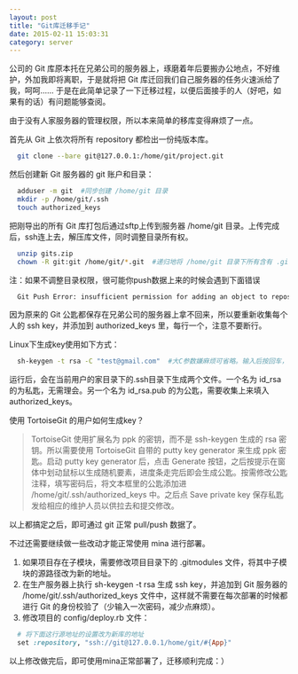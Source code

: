 ```yaml
---
layout: post
title: "Git库迁移手记"
date: 2015-02-11 15:03:31
category: server
---
```


公司的 Git 库原本托在兄弟公司的服务器上，琢磨着年后要搬办公地点，不好维护，外加我即将离职，于是就将把 Git 库迁回我们自己服务器的任务火速派给了我，呵呵……
于是在此简单记录了一下迁移过程，以便后面接手的人（好吧，如果有的话）有问题能够查阅。

由于没有人家服务器的管理权限，所以本来简单的移库变得麻烦了一点。

首先从 Git 上依次将所有 repository 都检出一份纯版本库。

```bash
  git clone --bare git@127.0.0.1:/home/git/project.git
```

然后创建新 Git 服务器的 git 账户和目录：

```bash
  adduser -m git  #同步创建 /home/git 目录
  mkdir -p /home/git/.ssh
  touch authorized_keys
```

把刚导出的所有 Git 库打包后通过sftp上传到服务器 /home/git 目录。上传完成后，ssh连上去，解压库文件，同时调整目录所有权。

```bash
  unzip gits.zip
  chown -R git:git /home/git/*.git  #递归地将 /home/git 目录下所有含有 .git 名字的目录划归用户 git 所有
```

注：如果不调整目录权限，很可能你push数据上来的时候会遇到下面错误

```bash
  Git Push Error: insufficient permission for adding an object to repository database
```

因为原来的 Git 公匙都保存在兄弟公司的服务器上拿不回来，所以要重新收集每个人的 ssh key，并添加到 authorized_keys 里，每行一个，注意不要断行。

Linux下生成key使用如下方式：

```bash
  sh-keygen -t rsa -C "test@gmail.com"  #大C参数嫌麻烦可省略。输入后按回车，再输入两次密码即可
```

运行后，会在当前用户的家目录下的.ssh目录下生成两个文件。一个名为 id\_rsa 的为私匙，无需理会。另一个名为 id\_rsa.pub 的为公匙，需要收集上来填入 authorized_keys。

使用 TortoiseGit 的用户如何生成key？

>TortoiseGit 使用扩展名为 ppk 的密钥，而不是 ssh-keygen 生成的 rsa 密钥。所以需要使用 TortoiseGit 自带的 putty key generator 来生成 ppk 密匙。启动 putty key generator 后，点击 Generate 按钮，之后按提示在窗体中划动鼠标以生成随机要素，进度条走完后即会生成公匙。按需修改公匙注释，填写密码后，将文本框里的公匙添加进 /home/git/.ssh/authorized_keys 中。之后点 Save private key 保存私匙发给相应的维护人员以供拉去和提交修改。

以上都搞定之后，即可通过 git 正常 pull/push 数据了。

不过还需要继续做一些改动才能正常使用 mina 进行部署。

1. 如果项目存在子模块，需要修改项目目录下的 .gitmodules 文件，将其中子模块的源路径改为新的地址。
2. 在生产服务器上执行 sh-keygen -t rsa 生成 ssh key，并追加到 Git 服务器的 /home/git/.ssh/authorized_keys 文件中，这样就不需要在每次部署的时候都进行 Git 的身份校验了（少输入一次密码，减少点麻烦）。
3. 修改项目的 config/deploy.rb 文件：

```ruby
  # 将下面这行源地址的设置改为新库的地址
  set :repository, "ssh://git@127.0.0.1/home/git/#{App}"
```

以上修改做完后，即可使用mina正常部署了，迁移顺利完成：）
